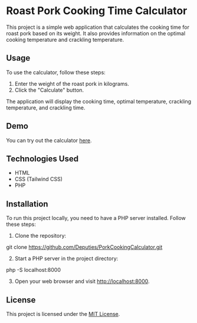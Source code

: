 # Roast Pork Cooking Time Calculator

This project is a simple web application that calculates the cooking time for roast pork based on its weight. It also provides information on the optimal cooking temperature and crackling temperature.

## Usage

To use the calculator, follow these steps:

1. Enter the weight of the roast pork in kilograms.
2. Click the "Calculate" button.

The application will display the cooking time, optimal temperature, crackling temperature, and crackling time.

## Demo

You can try out the calculator [here](https://cyberwarfare.site/PorkCalculator.php).

## Technologies Used

- HTML
- CSS (Tailwind CSS)
- PHP

## Installation

To run this project locally, you need to have a PHP server installed. Follow these steps:

1. Clone the repository:

git clone https://github.com/Deputies/PorkCookingCalculator.git


2. Start a PHP server in the project directory:

php -S localhost:8000


3. Open your web browser and visit [http://localhost:8000](http://localhost:8000).

## License

This project is licensed under the [MIT License](LICENSE).
